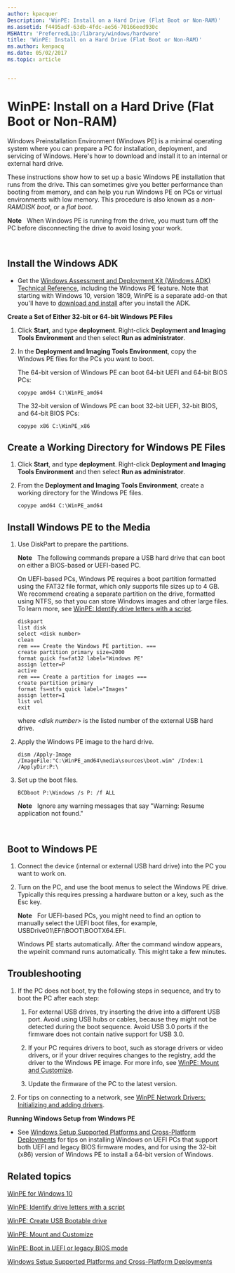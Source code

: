 ```yaml
---
author: kpacquer
Description: 'WinPE: Install on a Hard Drive (Flat Boot or Non-RAM)'
ms.assetid: f4495adf-63db-4fdc-ae56-70166eed930c
MSHAttr: 'PreferredLib:/library/windows/hardware'
title: 'WinPE: Install on a Hard Drive (Flat Boot or Non-RAM)'
ms.author: kenpacq
ms.date: 05/02/2017
ms.topic: article


---
```


# WinPE: Install on a Hard Drive (Flat Boot or Non-RAM)


Windows Preinstallation Environment (Windows PE) is a minimal operating system where you can prepare a PC for installation, deployment, and servicing of Windows. Here's how to download and install it to an internal or external hard drive.

These instructions show how to set up a basic Windows PE installation that runs from the drive. This can sometimes give you better performance than booting from memory, and can help you run Windows PE on PCs or virtual environments with low memory. This procedure is also known as a *non-RAMDISK boot*, or a *flat boot*.

**Note**  
When Windows PE is running from the drive, you must turn off the PC before disconnecting the drive to avoid losing your work.

 
## <span id="Install_the_Windows_ADK"></span> Install the Windows ADK

-   Get the [Windows Assessment and Deployment Kit (Windows ADK) Technical Reference](http://go.microsoft.com/fwlink/p/?LinkId=526803), including the Windows PE feature. Note that starting with Windows 10, version 1809, WinPE is a separate add-on that you'll have to [download and install](https://go.microsoft.com/fwlink/?linkid=2022233) after you install the ADK.

**Create a Set of Either 32-bit or 64-bit Windows PE Files**

1.  Click **Start**, and type **deployment**. Right-click **Deployment and Imaging Tools Environment** and then select **Run as administrator**.

2.  In the **Deployment and Imaging Tools Environment**, copy the Windows PE files for the PCs you want to boot.

    The 64-bit version of Windows PE can boot 64-bit UEFI and 64-bit BIOS PCs:

    ```
    copype amd64 C:\WinPE_amd64
    ```

    The 32-bit version of Windows PE can boot 32-bit UEFI, 32-bit BIOS, and 64-bit BIOS PCs:

    ```
    copype x86 C:\WinPE_x86
    ```

## <span id="Create_a_Working_Directory"></span> Create a Working Directory for Windows PE Files

1.  Click **Start**, and type **deployment**. Right-click **Deployment and Imaging Tools Environment** and then select **Run as administrator**.

2.  From the **Deployment and Imaging Tools Environment**, create a working directory for the Windows PE files.

    ```
    copype amd64 C:\WinPE_amd64
    ```

## <span id="Install_Windows_PE"></span> Install Windows PE to the Media

1.  Use DiskPart to prepare the partitions.

    **Note**  
    The following commands prepare a USB hard drive that can boot on either a BIOS-based or UEFI-based PC.

    On UEFI-based PCs, Windows PE requires a boot partition formatted using the FAT32 file format, which only supports file sizes up to 4 GB. We recommend creating a separate partition on the drive, formatted using NTFS, so that you can store Windows images and other large files. To learn more, see [WinPE: Identify drive letters with a script](winpe-identify-drive-letters.md). 

    ```
    diskpart
    list disk
    select <disk number>
    clean
    rem === Create the Windows PE partition. ===
    create partition primary size=2000
    format quick fs=fat32 label="Windows PE"
    assign letter=P
    active
    rem === Create a partition for images ===
    create partition primary
    format fs=ntfs quick label="Images"
    assign letter=I
    list vol
    exit
	```

    where *&lt;disk number&gt;* is the listed number of the external USB hard drive.

2.  Apply the Windows PE image to the hard drive.

    ```
    dism /Apply-Image /ImageFile:"C:\WinPE_amd64\media\sources\boot.wim" /Index:1 /ApplyDir:P:\
    ```

3.  Set up the boot files.

    ```
    BCDboot P:\Windows /s P: /f ALL
    ```

    **Note**  
    Ignore any warning messages that say "Warning: Resume application not found."

     

## <span id="Boot_to_Windows_PE"></span> Boot to Windows PE

1.  Connect the device (internal or external USB hard drive) into the PC you want to work on.

2.  Turn on the PC, and use the boot menus to select the Windows PE drive. Typically this requires pressing a hardware button or a key, such as the Esc key.

    **Note**  
    For UEFI-based PCs, you might need to find an option to manually select the UEFI boot files, for example, USBDrive01\\EFI\\BOOT\\BOOTX64.EFI.

    Windows PE starts automatically. After the command window appears, the wpeinit command runs automatically. This might take a few minutes.
	
## <span id="Troubleshooting"></span>Troubleshooting

1.  If the PC does not boot, try the following steps in sequence, and try to boot the PC after each step:

    1.  For external USB drives, try inserting the drive into a different USB port. Avoid using USB hubs or cables, because they might not be detected during the boot sequence. Avoid USB 3.0 ports if the firmware does not contain native support for USB 3.0.

    2.  If your PC requires drivers to boot, such as storage drivers or video drivers, or if your driver requires changes to the registry, add the driver to the Windows PE image. For more info, see [WinPE: Mount and Customize](winpe-mount-and-customize.md).

    3.  Update the firmware of the PC to the latest version.

2.  For tips on connecting to a network, see [WinPE Network Drivers: Initializing and adding drivers](winpe-network-drivers-initializing-and-adding-drivers.md).

**Running Windows Setup from Windows PE**

-   See [Windows Setup Supported Platforms and Cross-Platform Deployments](windows-setup-supported-platforms-and-cross-platform-deployments.md) for tips on installing Windows on UEFI PCs that support both UEFI and legacy BIOS firmware modes, and for using the 32-bit (x86) version of Windows PE to install a 64-bit version of Windows.

## <span id="Related_topics"></span>Related topics

[WinPE for Windows 10](winpe-intro.md)

[WinPE: Identify drive letters with a script](winpe-identify-drive-letters.md)

[WinPE: Create USB Bootable drive](winpe-create-usb-bootable-drive.md)

[WinPE: Mount and Customize](winpe-mount-and-customize.md)

[WinPE: Boot in UEFI or legacy BIOS mode](winpe-boot-in-uefi-or-legacy-bios-mode.md)

[Windows Setup Supported Platforms and Cross-Platform Deployments](windows-setup-supported-platforms-and-cross-platform-deployments.md)

 

 






